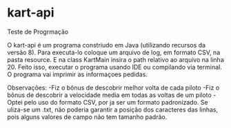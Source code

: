 # kart-api
Teste de Progrmação

O kart-api é um programa constríudo em Java (utilizando recursos da versão 8).
Para executa-lo coloque um arquivo de log, em formato CSV, na pasta resource. E na class KartMain insira o path relativo ao arquivo na linha 20.
Feito isso, executar o programa usando IDE ou compilando via terminal. O programa vai imprimir as informaçoes pedidas.

Observações:
	-Fiz o bônus de descobrir melhor volta de cada piloto
	-Fiz o bônus de descobrir a velocidade media em todas as voltas de um piloto
	-Optei pelo uso do formato CSV, por ja ser um formato padronizado. Se uliza-se um .txt, não poderia garantir a posição dos caracteres das linhas, pois alguns valores de campo não tem tamanho padrão.
